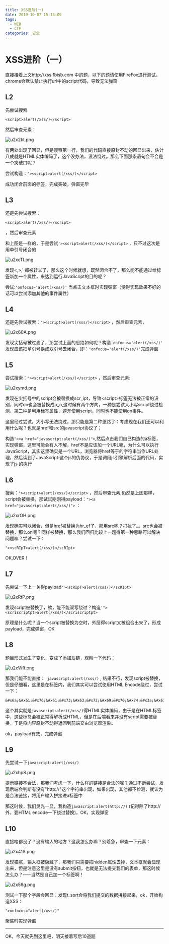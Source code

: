 ```yaml
---
title: XSS进阶(一)
date: 2019-10-07 15:13:09
tags:
  - WEB
  - CTF
categories: 安全
---
```

# XSS进阶（一）

直接接着上文http://xss.fbisb.com 中的题，以下的题请使用FireFox进行测试，chrome会默认禁止执行url中的script代码，导致无法弹窗

## L2

先尝试搜索
```
<script>alert(/xss/)</script>
```

然后审查元素：

![u2x2kt.png](https://s2.ax1x.com/2019/10/07/u2x2kt.png)

有两处出现了回显，但是观察第一行，我们的代码直接原封不动的回显出来，估计八成就是HTML实体编码了，这个没办法，没法绕过。那么下面那条语句会不会是一个突破口呢？

尝试构造：`"><script>alert(/xss/)</script>`

成功闭合前面的标签，完成突破，弹窗完毕

## L3

还是先尝试搜索：
```
<script>alert(/xss/)</script>
```

 ，然后审查元素

和上图是一样的，于是尝试`'><script>alert(/xss/)</script>` ，只不过这次是用单引号闭合的

![u2xcTI.png](https://s2.ax1x.com/2019/10/07/u2xcTI.png)

发现<,>,' 都被转义了，那么这个时候就想，既然闭合不了，那么能不能通过给标签新加一个属性，来达到运行JavaScript的目的呢？

尝试:`'onfocus='alert(/xss/)'` 当点击文本框时实现弹窗（觉得实现效果不好的话可以尝试添加其他的事件属性）

## L4

还是先尝试搜索：`"><script>alert(/xss/)</script>`  ，然后审查元素，

![u2x60A.png](https://s2.ax1x.com/2019/10/07/u2x60A.png)

发现尖括号被过滤了，那尝试上面的思路如何呢？构造`'onfocus='alert(/xss/)'` 发现应该把单引号换成双引号去闭合，即：`"onfocus='alert(/xss/)'`完成弹窗

## L5

尝试搜索：`"><script>alert(/xss/)</script>`  ，然后审查元素:

![u2xymd.png](https://s2.ax1x.com/2019/10/07/u2xymd.png)

发现在尖括号中的script会被替换成scr_ipt，导致\<script\>标签无法被正常的识别，同时on也会被替换成o_n,这时候有两个方向，一种是尝试大小写script绕过检测，第二种是利用标签属性，避开使用script，同时也不能使用on事件。

这里经过尝试，大小写无法绕过，那只能是第二种思路了：考虑现在我们还可以利用什么呢？也就是href和src的javascript协议了；

构造`"><a href="javascript:alert(/xss/)">`,然后点击我们自己构造的a标签，实现弹窗，这里可能会有人不解，href不是应该加一个URL嘛，为什么可以执行JavaScript，其实这里确实是一个URL，浏览器将href等于的字符串当作URL处理，然后读到了JavaScript:这个js的伪协议，于是调用js引擎解析后面的代码，实现了js 的执行

## L6

搜索：`"><script>alert(/xss/)</script>`  ，然后审查元素,仍然是上图那样，script会被替换，那试试刚刚得payload：`"><a href="javascript:alert(/xss/)">` ：

![u2xrOH.png](https://s2.ax1x.com/2019/10/07/u2xrOH.png)

发现确实可以闭合，但是href被替换为hr_ef了，那用src呢？打扰了。。src也会被替换，那么on呢？同样被替换，那么我们回归比较上一题得第一种思路可以解决问题嘛？尝试一下：

`"><scRIpT>alert(/xss/)</scRIpt>` 

OK,OVER！

## L7

先尝试一下上一关得payload`"><scRIpT>alert(/xss/)</scRIpt>` 

![u2xRtP.png](https://s2.ax1x.com/2019/10/07/u2xRtP.png)

发现script被替换了，欸，能不能双写绕过？构造`'"><scriscriptpt>alert(/xss/)</scriscriptpt>` 

原理是什么呢？当一个script被替换为空时，外层得script又被组合出来了，形成payload，完成弹窗，OK

## L8

题目形式发生了变化，变成了添加友链，观察一下代码：

![u2xWff.png](https://s2.ax1x.com/2019/10/07/u2xWff.png)

那我们能不能直接：`
javascript:alert(/xss/)` , 结果不行，发现script被替换，但是仔细看，这里是在标签内，我们其实可以尝试使用HTML Encode绕过，尝试一下：
```
&#x6a;&#x61;&#x76;&#x61;&#x73;&#x63;&#x72;&#x69;&#x70;&#x74;&#x3a;&#x61;&#x6c;&#x65;&#x72;&#x74;&#x28;&#x2f;&#x78;&#x73;&#x73;&#x2f;&#x29;
```

这个其实就是`javascript:alert(/xss/)`得HTML实体编码，由于是在HTML标签中，这些标签会被正常得解析成HTML，但是在后端看来并没有script需要被替换，于是将内容原封不动得返回到前端交由浏览器渲染。

ok，payload有效，完成弹窗

## L9

先尝试一下`javascript:alert(/xss/)`

![u2xhp8.png](https://s2.ax1x.com/2019/10/07/u2xhp8.png)

提示链接不合法，那我们考虑一下，什么样的链接是合法的呢？通过不断尝试，发现后端会判断有没有"http://"这个字符串出现，如果出现，其他都不检测，就认为是合法链接，将用户输入拼接进a标签中

那这时候，我们灵光一显，我构造`javascript:alert(http://)` (记得除了http://外，要HTML encode一下绕过替换)，OK，实现弹窗

## L10

直接啥都没了？没有输入的地方？这我怎么办嘛？别着急，审查一下元素：

![u2x41S.png](https://s2.ax1x.com/2019/10/07/u2x41S.png)

发现猫腻，输入框被隐藏了，那我们只需要把hidden属性去掉，文本框就会显现出来，但是注意这里是没有submit按钮，也就是无法提交我们的表单，那这时候怎么办？----当然是自己加一个标签啊！

![u2x56g.png](https://s2.ax1x.com/2019/10/07/u2x56g.png)

测试一下那个字段会回显：发现t_sort会将我们提交的数据拼接起来，ok，开始构造XSS：

`">onfocus="alert(/xss/)"`

聚焦时实现弹窗

------

OK，今天就先到这里吧，明天接着写后10道题



